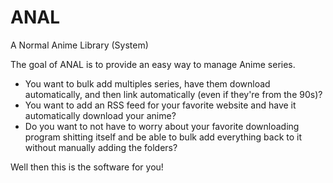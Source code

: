 # ANAL
A Normal Anime Library (System)

The goal of ANAL is to provide an easy way to manage Anime series.

- You want to bulk add multiples series, have them download automatically, and then link automatically (even if they're from the 90s)? 
- You want to add an RSS feed for your favorite website and have it automatically download your anime?
- Do you want to not have to worry about your favorite downloading program shitting itself and be able to bulk add everything back to it without manually adding the folders?

Well then this is the software for you!
